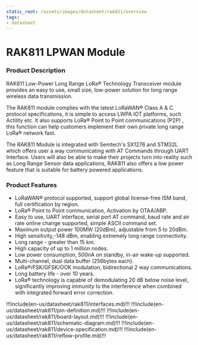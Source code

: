 ```yaml
---
static_root: /assets/images/datasheet/rak811/overview
tags:
- datasheet
---
```


# RAK811 LPWAN Module

<rk-download filename="Datasheet - RAK811 LPWAN Board" />

<rk-img
  :src="`${$frontmatter.static_root}/nwgqobrzwanalynildkc.jpg`"
  width="50%"
  figure-number="1"
  caption="RAK811 LPWAN Module"
/>

### Product Description

RAK811 Low-Power Long Range LoRa® Technology Transceiver module provides an easy to
use, small size, low-power solution for long range wireless data transmission.

The RAK811 module complies with the latest LoRaWAN® Class A & C protocol
specifications, it is simple to access LWPA IOT platforms, such Actility etc. It also supports LoRa® Point to Point communications (P2P) , this function can help customers implement their own
private long range LoRa® network fast.

The RAK811 Module is integrated with Semtech's SX1276 and STM32L which offers user a way communicating with AT Commands through UART Interface. Users will also be able to make their projects turn into reality such as Long Range Sensor data applications, RAK811 also offers a low power feature that is suitable for battery powered applications.

### Product Features

- LoRaWAN® protocol supported, support global license-free ISM band, full
  certification by region.
- LoRa® Point to Point communication, Activation by OTAA/ABP.
- Easy to use, UART interface, serial port AT command, baud rate and air rate online
  change supported, simple ASCII command set.
- Maximum output power 100MW (20dBm), adjustable from 5 to 20dBm.
- High sensitivity,-148 dBm, enabling extremely long range connectivity.
- Long range - greater than 15 km.
- High capacity of up to 1 million nodes.
- Low power consumption, 500nA on standby, in-air wake-up supported.
- Multi-channel, dual data buffer (256bytes each).
- LoRa®/FSK/GFSK/OOK modulation, bidirectional 2 way communications.
- Long battery life - over 10 years.
- LoRa® technology is capable of demodulating 20 dB below noise level, significantly
  improving immunity to the interference when combined with integrated forward error
  correction.

!!!include(en-us/datasheet/rak811/interfaces.md)!!!
!!!include(en-us/datasheet/rak811/pin-definition.md)!!!
!!!include(en-us/datasheet/rak811/board-layout.md)!!!
!!!include(en-us/datasheet/rak811/schematic-diagram.md)!!!
!!!include(en-us/datasheet/rak811/device-specification.md)!!!
!!!include(en-us/datasheet/rak811/reflow-profile.md)!!!